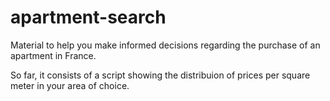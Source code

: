 # apartment-search
Material to help you make informed decisions regarding the purchase of an apartment in France. 

So far, it consists of a script showing the distribuion of prices per square meter in your area of choice. 
